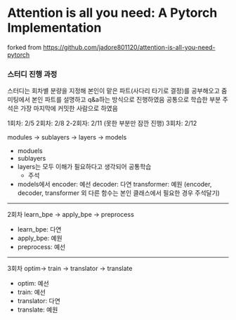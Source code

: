 # Attention is all you need: A Pytorch Implementation
forked from https://github.com/jadore801120/attention-is-all-you-need-pytorch



### 스터디 진행 과정
스터디는 회차별 분량을 지정해 본인이 맡은 파트(사다리 타기로 결정)를 공부해오고 줌미팅에서 본인 파트를 설명하고 q&a하는 방식으로 진행하였음
공통으로 학습한 부분 주석은 가장 마지막에 커밋한 사람으로 하였음

1회차: 2/5
2회차: 2/8 
2-2회자: 2/11 (못한 부분만 잠깐 진행)
3회차: 2/12

modules -> sublayers -> layers -> models
- moduels
- sublayers
- layers는 모두 이해가 필요하다고 생각되어 공통학습
  * 주석
- models에서 encoder: 예선
            decoder: 다연
            transformer: 예원
  (encoder, decoder, transformer 외 다른 함수는 본인 클래스에서 필요한 경우 주석달기)
---

2회차
learn_bpe -> apply_bpe -> preprocess
- learn_bpe: 다연
- apply_bpe: 예원
- preprocess: 예선
----

3회차
optim-> train -> translator -> translate
- optim: 예선
- train: 예선
- translator: 다연
- translate: 예원

  
